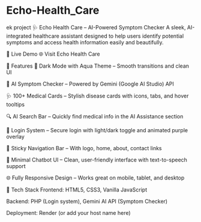 # Echo-Health_Care
ek project
🩺 Echo Health Care – AI-Powered Symptom Checker
A sleek, AI-integrated healthcare assistant designed to help users identify potential symptoms and access health information easily and beautifully.

🚀 Live Demo
🌐 Visit Echo Health Care

🧠 Features
🌙 Dark Mode with Aqua Theme – Smooth transitions and clean UI

🤖 AI Symptom Checker – Powered by Gemini (Google AI Studio) API

🩺 100+ Medical Cards – Stylish disease cards with icons, tabs, and hover tooltips

🔍 AI Search Bar – Quickly find medical info in the AI Assistance section

👤 Login System – Secure login with light/dark toggle and animated purple overlay

🧭 Sticky Navigation Bar – With logo, home, about, contact links

💬 Minimal Chatbot UI – Clean, user-friendly interface with text-to-speech support

🌐 Fully Responsive Design – Works great on mobile, tablet, and desktop

📁 Tech Stack
Frontend: HTML5, CSS3, Vanilla JavaScript

Backend: PHP (Login system), Gemini AI API (Symptom Checker)

Deployment: Render (or add your host name here)
